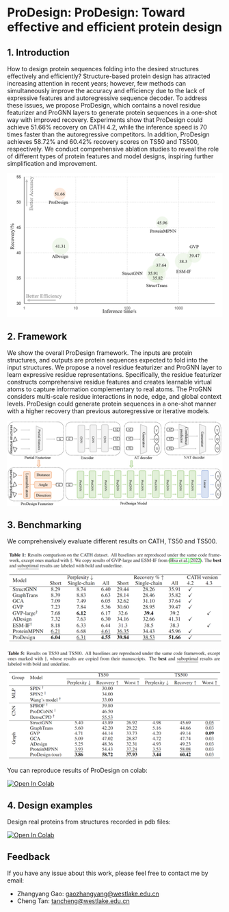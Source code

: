 # ProDesign: ProDesign: Toward effective and efficient protein design

## 1. Introduction
How to design protein sequences folding into the desired structures effectively and efficiently? Structure-based protein design has attracted increasing attention in recent years; however, few methods can simultaneously improve the accuracy and efficiency due to the lack of expressive features and autoregressive sequence decoder. To address these issues, we propose ProDesign, which contains a novel residue featurizer and ProGNN layers to generate protein sequences in a one-shot way with improved recovery. Experiments show that ProDesign could achieve 51.66\% recovery on CATH 4.2, while the inference speed is 70 times faster than the autoregressive competitors. In addition, ProDesign achieves 58.72\% and 60.42\% recovery scores on TS50 and TS500, respectively. We conduct comprehensive ablation studies to reveal the role of different types of protein features and model designs, inspiring further simplification and improvement.

<p align="center">
  <img src='./assets/acc_speed.png' width="600">
</p>

## 2. Framework
We show the overall ProDesign framework. The inputs are protein structures, and outputs are protein sequences expected to fold into the input structures. We propose a novel residue featurizer and ProGNN layer to learn expressive residue representations. Specifically, the residue featurizer constructs comprehensive residue features and creates learnable virtual atoms to capture information complementary to real atoms. The ProGNN 
considers multi-scale residue interactions in node, edge, and global context levels. ProDesign could generate protein sequences in a one-shot manner with a higher recovery than previous autoregressive  or iterative models.

<p align="center">
  <img src='./assets/framework.png' width="600">
</p>

## 3. Benchmarking
We comprehensively evaluate different results on CATH, TS50 and TS500. 

<p align="center">
  <img src='./assets/results_CATH.png' width="600">
</p>

<p align="center">
  <img src='./assets/results_TS.png' width="600">
</p>

You can reproduce results of ProDesign on colab:

<a href="https://colab.research.google.com/drive/1HgXQCbsoK09mcVZmPgIWlCczY64l0iIX?usp=sharing" target="_parent"><img src="https://colab.research.google.com/assets/colab-badge.svg" alt="Open In Colab"/></a>



<!-- ## 3. Model Zoom -->

## 4. Design examples

Design real proteins from structures recorded in pdb files: 

<a href="https://colab.research.google.com/drive/1z6vpKA5L1iAmBLfREbmy8VNOtDYlkY4Q?usp=sharing" target="_parent"><img src="https://colab.research.google.com/assets/colab-badge.svg" alt="Open In Colab"/></a>
<!-- [[Colab]](https://colab.research.google.com/drive/1z6vpKA5L1iAmBLfREbmy8VNOtDYlkY4Q?usp=sharing) -->

## Feedback
If you have any issue about this work, please feel free to contact me by email: 
* Zhangyang Gao: gaozhangyang@westlake.edu.cn
* Cheng Tan: tancheng@westlake.edu.cn
